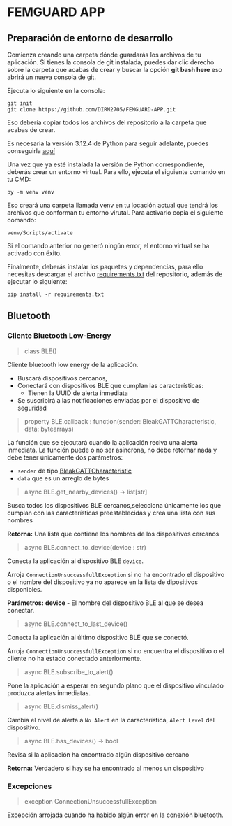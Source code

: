 <h1> FEMGUARD APP </h1>

<h2> Preparación de entorno de desarrollo </h2>

Comienza creando una carpeta dónde guardarás los archivos de tu aplicación. Si tienes la consola de git instalada, puedes dar clic derecho sobre la carpeta que acabas de crear y buscar la opción **git bash here** eso abrirá un nueva consola de git.

Ejecuta lo siguiente en la consola:

```
git init
git clone https://github.com/DIRM2705/FEMGUARD-APP.git
```
Eso debería copiar todos los archivos del repositorio a la carpeta que acabas de crear.

Es necesaria la versión 3.12.4 de Python para seguir adelante, puedes conseguirla [aquí](https://www.python.org/downloads/)

Una vez que ya esté instalada la versión de Python correspondiente, deberás crear un entorno virtual. Para ello, ejecuta el siguiente comando en tu CMD:

```
py -m venv venv
```

Eso creará una carpeta llamada venv en tu locación actual que tendrá los archivos que conforman tu entorno virutal. Para activarlo copia el siguiente comando:

```
venv/Scripts/activate
```
Si el comando anterior no generó ningún error, el entorno virtual se ha activado con éxito.

Finalmente, deberás instalar los paquetes y dependencias, para ello necesitas descargar el archivo [requirements.txt]() del repositorio, además de ejecutar lo siguiente:

```
pip install -r requirements.txt
```

<h2> Bluetooth </h2>
<h3> Cliente Bluetooth Low-Energy </h3>

> class BLE()

Cliente bluetooth low energy de la aplicación.
- Buscará dispositivos cercanos,
- Conectará con dispositivos BLE que cumplan las características:
    - Tienen la UUID de alerta inmediata
- Se suscribirá a las notificaciones enviadas por el dispositivo de seguridad

> property BLE.callback : function(sender: BleakGATTCharacteristic, data: bytearrays)

La función que se ejecutará cuando la aplicación reciva una alerta inmediata.
La función puede o no ser asíncrona, no debe retornar nada y debe tener únicamente dos parámetros:
- `sender` de tipo [BleakGATTCharacteristic](https://bleak.readthedocs.io/en/latest/api/index.html#bleak.backends.characteristic.BleakGATTCharacteristic)
- `data` que es un arreglo de bytes

> async BLE.get_nearby_devices() → list[str]

Busca todos los dispositivos BLE cercanos,selecciona únicamente los que cumplan con las características preestablecidas y crea una lista con sus nombres

**Retorna:** Una lista que contiene los nombres de los dispositivos cercanos
        
> async BLE.connect_to_device(device : str)

Conecta la aplicación al dispositivo BLE `device`.

Arroja `ConnectionUnsuccessfullException` si no ha encontrado el dispositivo o el nombre del dispositivo ya no aparece en la lista de dipositivos disponibles.

**Parámetros:** **device** -  El nombre del dispositivo BLE al que se desea conectar.

> async BLE.connect_to_last_device()

Conecta la aplicación al último dispositivo BLE que se conectó.

Arroja `ConnectionUnsuccessfullException` si no encuentra el dispositivo o el cliente no ha estado conectado anteriormente.
    
> async BLE.subscribe_to_alert()

Pone la aplicación a esperar en segundo plano que el dispositivo vinculado produzca alertas inmediatas.

> async BLE.dismiss_alert()

Cambia el nivel de alerta a `No Alert` en la característica, `Alert Level` del dispositivo.

> async BLE.has_devices() → bool

Revisa si la aplicación ha encontrado algún dispositivo cercano

**Retorna:** Verdadero si hay se ha encontrado al menos un dispositivo

<h3> Excepciones </h3>

> exception ConnectionUnsuccessfullException

Excepción arrojada cuando ha habido algún error en la conexión bluetooth.
